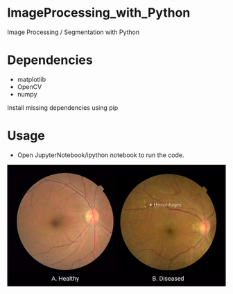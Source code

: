 # ImageProcessing_with_Python
Image Processing / Segmentation with Python 

# Dependencies
- matplotlib
- OpenCV
- numpy

Install missing dependencies using pip

# Usage
- Open JupyterNotebook/ipython notebook to run the code.

![Original_Image](https://github.com/WaiYanNyeinNaing/ImageProcessing_with_Python/blob/master/eye.jpg)
